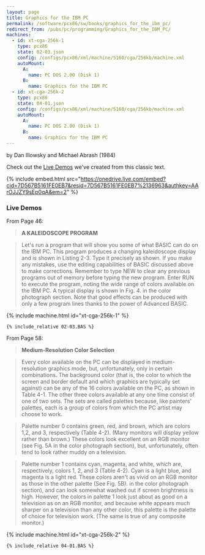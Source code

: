 ```yaml
---
layout: page
title: Graphics for the IBM PC
permalink: /software/pcx86/sw/books/graphics_for_the_ibm_pc/
redirect_from: /pubs/pc/programming/Graphics_for_the_IBM_PC/
machines:
  - id: xt-cga-256k-1
    type: pcx86
    state: 02-03.json
    config: /configs/pcx86/xml/machine/5160/cga/256kb/machine.xml
    autoMount:
      A:
        name: PC DOS 2.00 (Disk 1)
      B:
        name: Graphics for the IBM PC
  - id: xt-cga-256k-2
    type: pcx86
    state: 04-01.json
    config: /configs/pcx86/xml/machine/5160/cga/256kb/machine.xml
    autoMount:
      A:
        name: PC DOS 2.00 (Disk 1)
      B:
        name: Graphics for the IBM PC
---
```


by Dan Illowsky and Michael Abrash (1984)

Check out the [Live Demos](#live-demos) we've created from this classic text.

{% include embed.html src="https://onedrive.live.com/embed?cid=7D567B5161FE0EB7&resid=7D567B5161FE0EB7%2136963&authkey=AArOJJZY9sEp0qA&em=2" %}

### Live Demos

From Page 46:

> **A KALEIDOSCOPE PROGRAM**

> Let's run a program that will show you some of what
> BASIC can do on the IBM PC. This program produces a
> changing kaleidoscope display and is shown in Listing 2-3.
> Type it precisely as shown. If you make any mistakes, use
> the editing capabilities of BASIC discussed above to make
> corrections. Remember to type NEW to clear any previous
> programs out of memory before typing the new program.
> Enter RUN to execute the program, noting the wide
> range of colors available on the IBM PC. A typical display
> is shown in Fig. 4.
> in the color photograph section. Note that good effects
> can be produced with only a few program
> lines thanks to the power of Advanced BASIC.
    
{% include machine.html id="xt-cga-256k-1" %}

```basic
{% include_relative 02-03.BAS %}
```

From Page 58:

> **Medium-Resolution Color Selection**

> Every color available on the PC can be displayed in
> medium-resolution graphics mode, but, unfortunately,
> only in certain combinations. The background color (that
> is, the color to which the screen and border default and
> which graphics are typically set against) can be any of the
> 16 colors available on the PC, as shown in Table 4-1.
> The other three colors available at any one time consist of one
> of two sets. The sets are called palettes because, like
> painters' palettes, each is a group of colors from which the
> PC artist may choose to work.

> Palette number 0 contains green, red, and brown, which
> are colors 1,2, and 3, respectively (Table 4-2). (Many
> monitors will display yellow rather than brown.) These colors
> look excellent on an RGB monitor (see Fig. 5A in the color
> photograph section), but, unfortunately, often tend to look
> rather muddy on a television.

> Palette number 1 contains cyan, magenta, and white,
> which are, respectively, colors 1, 2, and 3 (Table 4-2).
> Cyan is a light blue, and magenta is a light red. These colors
> aren't as vivid on an RGB monitor as those in the other
> palette (See Fig. 5B).
> in the color photograph section), and
> can look somewhat washed out if screen brightness is
> high. However, the colors in palette 1 look just about as
> good on a television as on an RGB monitor, and because
> white appears much sharper on a television than any
> other color, this palette is the palette of choice for television
> work. (The same is true of any composite monitor.)

{% include machine.html id="xt-cga-256k-2" %}

```basic
{% include_relative 04-01.BAS %}
```
